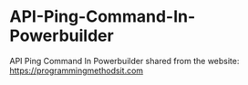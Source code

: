 # API-Ping-Command-In-Powerbuilder
API Ping Command In Powerbuilder
shared from the website: https://programmingmethodsit.com
